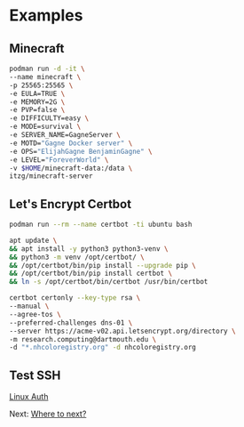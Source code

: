 # Examples

## Minecraft

```sh
podman run -d -it \
--name minecraft \
-p 25565:25565 \
-e EULA=TRUE \
-e MEMORY=2G \
-e PVP=false \
-e DIFFICULTY=easy \
-e MODE=survival \
-e SERVER_NAME=GagneServer \
-e MOTD="Gagne Docker server" \
-e OPS="ElijahGagne BenjaminGagne" \
-e LEVEL="ForeverWorld" \
-v $HOME/minecraft-data:/data \
itzg/minecraft-server
```

## Let's Encrypt Certbot

```sh
podman run --rm --name certbot -ti ubuntu bash

apt update \
&& apt install -y python3 python3-venv \
&& python3 -m venv /opt/certbot/ \
&& /opt/certbot/bin/pip install --upgrade pip \
&& /opt/certbot/bin/pip install certbot \
&& ln -s /opt/certbot/bin/certbot /usr/bin/certbot

certbot certonly --key-type rsa \
--manual \
--agree-tos \
--preferred-challenges dns-01 \
--server https://acme-v02.api.letsencrypt.org/directory \
-m research.computing@dartmouth.edu \
-d "*.nhcoloregistry.org" -d nhcoloregistry.org
```

## Test SSH

[Linux Auth](https://github.com/dartmouth/linux-auth)

Next: [Where to next?](5-where-to-next.md)
